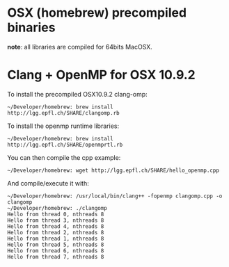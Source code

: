 OSX (homebrew) precompiled binaries
====
**note**: all libraries are compiled for 64bits MacOSX.

# Clang + OpenMP for OSX 10.9.2

To install the precompiled OSX10.9.2 clang-omp:

    ~/Developer/homebrew: brew install http://lgg.epfl.ch/SHARE/clangomp.rb


To install the openmp runtime libraries:

    ~/Developer/homebrew: brew install http://lgg.epfl.ch/SHARE/openmprtl.rb
    
You can then compile the cpp example:

    ~/Developer/homebrew: wget http://lgg.epfl.ch/SHARE/hello_openmp.cpp
    
And compile/execute it with: 

    ~/Developer/homebrew: /usr/local/bin/clang++ -fopenmp clangomp.cpp -o clangomp
    ~/Developer/homebrew: ./clangomp
    Hello from thread 0, nthreads 8
    Hello from thread 3, nthreads 8
    Hello from thread 4, nthreads 8
    Hello from thread 2, nthreads 8
    Hello from thread 1, nthreads 8
    Hello from thread 5, nthreads 8
    Hello from thread 6, nthreads 8
    Hello from thread 7, nthreads 8

